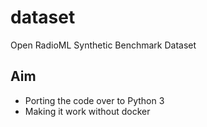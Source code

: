 # dataset
Open RadioML Synthetic Benchmark Dataset

## Aim 

* Porting the code over to Python 3 
* Making it work without docker
